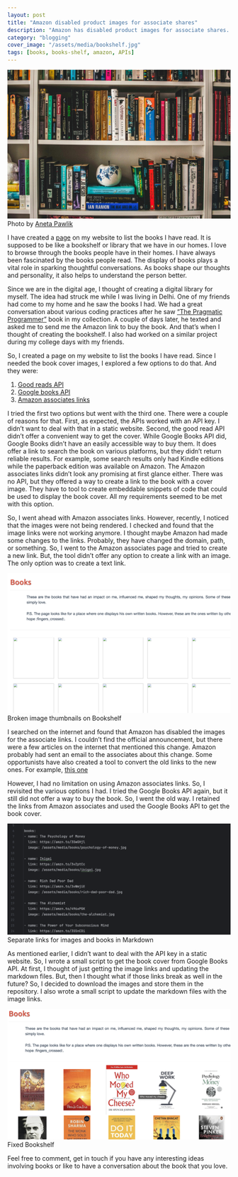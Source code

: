 ```yaml
---
layout: post
title: "Amazon disabled product images for associate shares"
description: "Amazon has disabled product images for associate shares. This change led me to go the old way to render images for books on my website."
category: "blogging"
cover_image: "/assets/media/bookshelf.jpg"
tags: [books, books-shelf, amazon, APIs]
---
```


<img src="/assets/media/bookshelf.jpg" alt="A bookshelf">
<div class="img-caption">Photo by <a href="https://unsplash.com/@anetakpawlik" target="_blank">Aneta Pawlik</a></div>


I have created a <a href="/books" target="_blank">page</a> on my website to list the books I have read.
It is supposed to be like a bookshelf or library that we have in our homes.
I love to browse through the books people have in their homes.
I have always been fascinated by the books people read.
The display of books plays a vital role in sparking thoughtful conversations.
As books shape our thoughts and personality, it also helps to understand the person better.

Since we are in the digital age, I thought of creating a digital library for myself.
The idea had struck me while I was living in Delhi.
One of my friends had come to my home and he saw the books I had.
We had a great conversation about various coding practices after he saw <a href="https://amzn.to/495Liyv" target="_blank">“The Pragmatic Programmer”</a> book in my collection.
A couple of days later, he texted and asked me to send me the Amazon link to buy the book.
And that’s when I thought of creating the bookshelf.
I also had worked on a similar project during my college days with my friends.

So, I created a page on my website to list the books I have read.
Since I needed the book cover images, I explored a few options to do that.
And they were:
1. <a href="https://www.goodreads.com/api" target="_blank">Good reads API</a>
2. <a href="https://developers.google.com/books" target="_blank">Google books API</a>
3. <a href="https://affiliate-program.amazon.com/resource-center/how-to-build-amazon-affiliate-links?ac-ms-src=rc-home-card" target="_blank">Amazon associates links</a>

I tried the first two options but went with the third one.
There were a couple of reasons for that.
First, as expected, the APIs worked with an API key.
I didn’t want to deal with that in a static website.
Second, the good read API didn’t offer a convenient way to get the cover.
While Google Books API did, Google Books didn’t have an easily accessible way to buy them.
It does offer a link to search the book on various platforms, but they didn’t return reliable results.
For example, some search results only had Kindle editions while the paperback edition was available on Amazon.
The Amazon associates links didn’t look any promising at first glance either.
There was no API, but they offered a way to create a link to the book with a cover image.
They have to tool to create embeddable snippets of code that could be used to display the book cover.
All my requirements seemed to be met with this option.

So, I went ahead with Amazon associates links.
However, recently, I noticed that the images were not being rendered.
I checked and found that the image links were not working anymore.
I thought maybe Amazon had made some changes to the links.
Probably, they have changed the domain, path, or something.
So, I went to the Amazon associates page and tried to create a new link.
But, the tool didn’t offer any option to create a link with an image.
The only option was to create a text link.

<img class="img-with-border" src="/assets/media/broken-books-page.png" alt="Broken bookshelf" loading="lazy">
<div class="img-caption">Broken image thumbnails on Bookshelf</div>

I searched on the internet and found that Amazon has disabled the images for the associate links.
I couldn’t find the official announcement, but there were a few articles on the internet that mentioned this change.
Amazon probably had sent an email to the associates about this change.
Some opportunists have also created a tool to convert the old links to the new ones.
For example, <a href="https://www.blogfixer.com/fix-amazon-broken-image/" target="_blank">this one</a>

However, I had no limitation on using Amazon associates links.
So, I revisited the various options I had.
I tried the Google Books API again, but it still did not offer a way to buy the book.
So, I went the old way.
I retained the links from Amazon associates and used the Google Books API to get the book cover.

<img src="/assets/media/books-markdown.png" alt="Links in markdown" loading="lazy">
<div class="img-caption">Separate links for images and books in Markdown</div>

As mentioned earlier, I didn’t want to deal with the API key in a static website.
So, I wrote a small script to get the book cover from Google Books API.
At first, I thought of just getting the image links and updating the markdown files.
But, then I thought what if those links break as well in the future? So, I decided to download the images and store them in the repository.
I also wrote a small script to update the markdown files with the image links.

<img class="img-with-border" src="/assets/media/fixed-bookshelf.png" alt="Fixed Bookshelf" loading="lazy">
<div class="img-caption">Fixed Bookshelf</div>


Feel free to comment, get in touch if you have any interesting ideas involving books or like to have a conversation about the book that you love.

